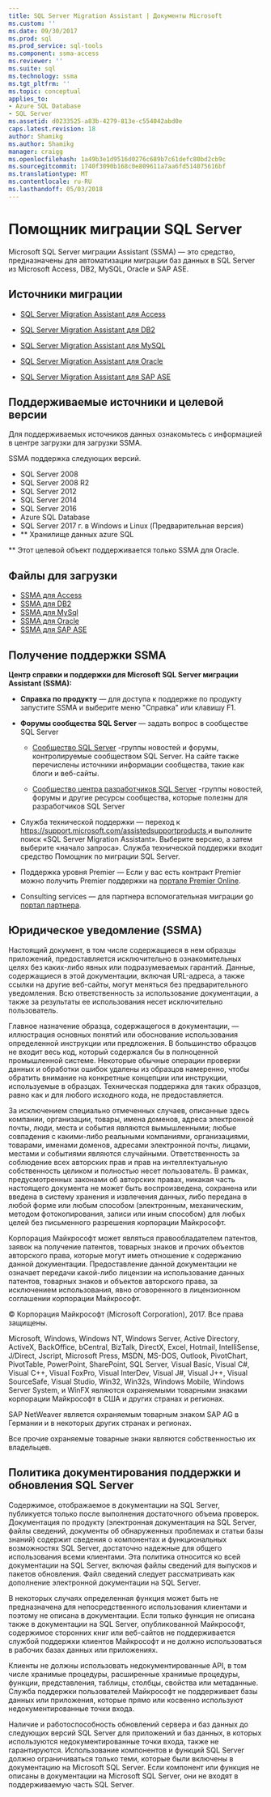 ```yaml
---
title: SQL Server Migration Assistant | Документы Microsoft
ms.custom: ''
ms.date: 09/30/2017
ms.prod: sql
ms.prod_service: sql-tools
ms.component: ssma-access
ms.reviewer: ''
ms.suite: sql
ms.technology: ssma
ms.tgt_pltfrm: ''
ms.topic: conceptual
applies_to:
- Azure SQL Database
- SQL Server
ms.assetid: d0233525-a83b-4279-813e-c554042abd0e
caps.latest.revision: 18
author: Shamikg
ms.author: Shamikg
manager: craigg
ms.openlocfilehash: 1a49b3e1d9516d0276c689b7c61defc80bd2cb9c
ms.sourcegitcommit: 1740f3090b168c0e809611a7aa6fd514075616bf
ms.translationtype: MT
ms.contentlocale: ru-RU
ms.lasthandoff: 05/03/2018
---
```

# <a name="sql-server-migration-assistant"></a>Помощник миграции SQL Server
Microsoft SQL Server миграции Assistant (SSMA) — это средство, предназначены для автоматизации миграции баз данных в SQL Server из Microsoft Access, DB2, MySQL, Oracle и SAP ASE.  
  
## <a name="migration-sources"></a>Источники миграции  
  
-   [SQL Server Migration Assistant для Access](../ssma/access/sql-server-migration-assistant-for-access-accesstosql.md)  
  
-   [SQL Server Migration Assistant для DB2](../ssma/db2/sql-server-migration-assistant-for-db2-db2tosql.md)  
  
-   [SQL Server Migration Assistant для MySQL](../ssma/mysql/sql-server-migration-assistant-for-mysql-mysqltosql.md)  
  
-   [SQL Server Migration Assistant для Oracle](../ssma/oracle/sql-server-migration-assistant-for-oracle-oracletosql.md)  
  
-   [SQL Server Migration Assistant для SAP ASE](../ssma/sybase/sql-server-migration-assistant-for-sybase-sybasetosql.md)  

## <a name="supported-sources-and-target-versions"></a>Поддерживаемые источники и целевой версии
Для поддерживаемых источников данных ознакомьтесь с информацией в центре загрузки для загрузки SSMA.

SSMA поддержка следующих версий.

- SQL Server 2008
- SQL Server 2008 R2
- SQL Server 2012
- SQL Server 2014
- SQL Server 2016
- Azure SQL Database
- SQL Server 2017 г. в Windows и Linux (Предварительная версия)
- ** Хранилище данных azure SQL

** Этот целевой объект поддерживается только SSMA для Oracle.
 
## <a name="downloads"></a>Файлы для загрузки
- [SSMA для Access](http://aka.ms/ssmaforaccess)
- [SSMA для DB2](http://aka.ms/ssmafordb2)
- [SSMA для MySql](http://aka.ms/ssmaformysql)
- [SSMA для Oracle](http://aka.ms/ssmafororacle)
- [SSMA для SAP ASE](http://aka.ms/ssmaforsybase)
 
## <a name="getting-ssma-support"></a>Получение поддержки SSMA  
**Центр справки и поддержки для Microsoft SQL Server миграции Assistant (SSMA):**  
  
-   **Справка по продукту** — для доступа к поддержке по продукту запустите SSMA и выберите меню "Справка" или клавишу F1.  
  
-   **Форумы сообщества SQL Server** — задать вопрос в сообществе SQL Server  
  
    -   [Сообщество SQL Server](http://go.microsoft.com/fwlink/?LinkId=42455) -группы новостей и форумы, контролируемые сообществом SQL Server. На сайте также перечислены источники информации сообщества, такие как блоги и веб-сайты.  
  
    -   [Сообщество центра разработчиков SQL Server](http://go.microsoft.com/fwlink/?LinkId=42456) -группы новостей, форумы и другие ресурсы сообщества, которые полезны для разработчиков SQL Server  
  
-   Служба технической поддержки — переход к [ https://support.microsoft.com/assistedsupportproducts ](https://support.microsoft.com/assistedsupportproducts) и выполните поиск «SQL Server Migration Assistant».  Выберите версию, а затем выберите «начало запроса».  Служба технической поддержки входит средство Помощник по миграции SQL Server.  
  
-   Поддержка уровня Premier — Если у вас есть контракт Premier можно получить Premier поддержки на [портале Premier Online](https://premier.microsoft.com/).  
  
-   Consulting services — для партнера вспомогательная миграции go [портал партнера](https://www.platformmodernization.org/Pages/default.aspx).  
  
## <a name="legal-notice-ssma"></a>Юридическое уведомление (SSMA)  
Настоящий документ, в том числе содержащиеся в нем образцы приложений, предоставляется исключительно в ознакомительных целях без каких-либо явных или подразумеваемых гарантий. Данные, содержащиеся в этой документации, включая URL-адреса, а также ссылки на другие веб-сайты, могут меняться без предварительного уведомления. Всю ответственность за использование документации, а также за результаты ее использования несет исключительно пользователь.  
  
Главное назначение образца, содержащегося в документации, — иллюстрация основных понятий или обоснование использования определенной инструкции или предложения. В большинство образцов не входит весь код, который содержался бы в полноценной промышленной системе. Некоторые обычные операции проверки данных и обработки ошибок удалены из образцов намеренно, чтобы обратить внимание на конкретные концепции или инструкции, используемые в образцах. Техническая поддержка для таких образцов, равно как и для любого исходного кода, не предоставляется.  
  
За исключением специально отмеченных случаев, описанные здесь компании, организации, товары, имена доменов, адреса электронной почты, люди, места и события являются вымышленными; любые совпадения с какими-либо реальными компаниями, организациями, товарами, именами доменов, адресами электронной почты, лицами, местами и событиями являются случайными. Ответственность за соблюдение всех авторских прав и прав на интеллектуальную собственность целиком и полностью несет пользователь. В рамках, предусмотренных законами об авторских правах, никакая часть настоящего документа не может быть воспроизведена, сохранена или введена в систему хранения и извлечения данных, либо передана в любой форме или любым способом (электронным, механическим, методом фотокопирования, записи или иным способом) для любых целей без письменного разрешения корпорации Майкрософт.  
  
Корпорация Майкрософт может являться правообладателем патентов, заявок на получение патентов, товарных знаков и прочих объектов авторского права, которые могут иметь отношение к содержанию данной документации. Предоставление данной документации не означает передачи какой-либо лицензии на использование данных патентов, товарных знаков и объектов авторского права, за исключением использования, явно оговоренного в лицензионном соглашении корпорации Майкрософт.  
  
© Корпорация Майкрософт (Microsoft Corporation), 2017. Все права защищены.  
  
Microsoft, Windows, Windows NT, Windows Server, Active Directory, ActiveX, BackOffice, bCentral, BizTalk, DirectX, Excel, Hotmail, IntelliSense, J/Direct, Jscript, Microsoft Press, MSDN, MS-DOS, Outlook, PivotChart, PivotTable, PowerPoint, SharePoint, SQL Server, Visual Basic, Visual C#, Visual C++, Visual FoxPro, Visual InterDev, Visual J#, Visual J++, Visual SourceSafe, Visual Studio, Win32, Win32s, Windows Mobile, Windows Server System, и WinFX являются охраняемыми товарными знаками корпорации Майкрософт в США и других странах и регионах.  
  
SAP NetWeaver является охраняемым товарным знаком SAP AG в Германии и в некоторых других странах и регионах.  
  
Все прочие охраняемые товарные знаки являются собственностью их владельцев.  
  
## <a name="documentation-policy-for-sql-server-support-and-upgrade"></a>Политика документирования поддержки и обновления SQL Server  
Содержимое, отображаемое в документации на SQL Server, публикуется только после выполнения достаточного объема проверок. Документация по продукту (электронная документация на SQL Server, файлы сведений, документы об обнаруженных проблемах и статьи базы знаний) содержит сведения о компонентах и функциональных возможностях SQL Server, достаточно надежные для общего использования всеми клиентами. Эта политика относится ко всей документации на SQL Server, включая файлы сведений для выпусков и пакетов обновления. Файл сведений следует рассматривать как дополнение электронной документации на SQL Server.  
  
В некоторых случаях определенная функция может быть не предназначена для непосредственного использования клиентами и поэтому не описана в документации. Если только функция не описана также в документации на SQL Server, опубликованной Майкрософт, содержимое сторонних книг или веб-сайтов не поддерживается службой поддержки клиентов Майкрософт и не должно использоваться в рабочих базах данных или приложениях.  
  
Клиенты не должны использовать недокументированные API, в том числе хранимые процедуры, расширенные хранимые процедуры, функции, представления, таблицы, столбцы, свойства или метаданные. Служба поддержки пользователей Майкрософт не поддерживает базы данных или приложения, которые прямо или косвенно используют недокументированные точки входа.  
  
Наличие и работоспособность обновлений сервера и баз данных до следующих версий SQL Server для приложений и баз данных, в которых используются недокументированные точки входа, также не гарантируются. Использование компонентов и функций SQL Server должно ограничиваться только теми, которые были включены в документацию на Microsoft SQL Server. Если компонент или функция не описаны в документации на Microsoft SQL Server, они не входят в поддерживаемую часть SQL Server.  
  
